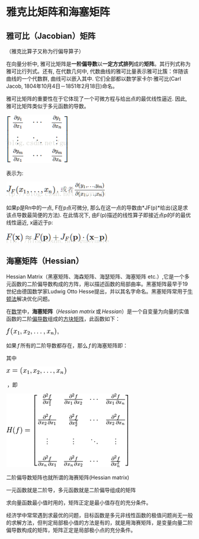 # 雅克比矩阵和海塞矩阵 

## **雅可比（Jacobian）矩阵**  

（雅克比算子又称为行偏导算子） 

在向量分析中, 雅可比矩阵是**一阶偏导数**以**一定方式排列**成的**矩阵**。其行列式称为雅可比行列式。还有, 在代数几何中, 代数曲线的雅可比量表示雅可比簇：伴随该曲线的一个代数群, 曲线可以嵌入其中. 它们全部都以数学家卡尔·雅可比(Carl Jacob, 1804年10月4日－1851年2月18日)命名。 

雅可比矩阵的重要性在于它体现了一个可微方程与给出点的最优线性逼近. 因此, 雅可比矩阵类似于多元函数的导数。 

![](media/GetImage12.png)

 

表示为: 

![](media/GetImage13.png)

如果p是Rn中的一点, F在p点可微分, 那么在这一点的导数由*JF(p)*给出(这是求该点导数最简便的方法). 在此情况下, 由F(p)描述的线性算子即接近点p的F的最优线性逼近, x逼近于p: 

![](media/GetImage14.png)

## 海塞矩阵（Hessian）

Hessian Matrix（黑塞矩阵、海森矩阵、海瑟矩阵、海塞矩阵 etc.）,它是一个多元函数的二阶偏导数构成的方阵，用以描述函数的局部曲率。黑塞矩阵最早于19世纪由德国数学家Ludwig Otto Hesse提出，并以其名字命名。黑塞矩阵常用于[牛顿法](http://baike.baidu.com/view/1504001.htm)解决优化问题。 

在[数学](http://zh.wikipedia.org/wiki/数学)中，**海塞矩阵**（*Hessian matrix* 或 *Hessian*）是一个自变量为向量的实值函数的二阶[偏导数](http://zh.wikipedia.org/wiki/偏导数)组成的[方块矩阵](http://zh.wikipedia.org/wiki/方块矩阵)，此函数如下： 

![](media/GetImage15.png)

如果 *f* 所有的二阶导数都存在，那么 *f* 的海塞矩阵即： 

其中  

![](media/GetImage16.png)

 ，即 

![](media/GetImage17.png)

二阶偏导数矩阵也就所谓的海赛矩阵(Hessian matrix) 

一元函数就是二阶导，多元函数就是二阶偏导组成的矩阵 

求向量函数最小值时用的，矩阵正定是最小值存在的充分条件。 

经济学中常常遇到求最优的问题，目标函数是多元非线性函数的极值问题尚无一般的求解方法，但判定局部极小值的方法是有的，就是用海赛矩阵，是变量向量二阶偏导数构成的矩阵，矩阵正定是局部极小点的充分条件。 